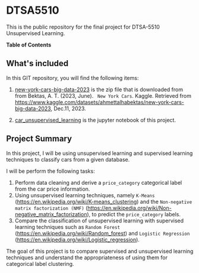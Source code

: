 # DTSA5510
This is the public repository for the final project for DTSA-5510 Unsupervised Learning.

**Table of Contents**

## What's included
In this GIT repository, you will find the following items:
1. [new-york-cars-big-data-2023](new-york-cars-big-data-2023.zip) is the zip file that is downloaded from from Bektas, A. T. (2023, June). ` New York Cars`. Kaggle. 
Retrieved from https://www.kaggle.com/datasets/ahmettalhabektas/new-york-cars-big-data-2023, Dec.11, 2023.

2. [car_unsupervised_learning](car_unsupervised_learning.ipynb) is the jupyter notebook of this project.

## Project Summary
In this project, I will be using unsupervised learning and supervised learning techniques to classify cars from a given database.

I will be perform the following tasks:
 1. Perform data cleaning and derive a `price_category` categorical label from the car price information.
 2. Using unsupervised learning techniques, namely `K-Means` (https://en.wikipedia.org/wiki/K-means_clustering) and the `Non-negative matrix factorization (NMF)` (https://en.wikipedia.org/wiki/Non-negative_matrix_factorization), to predict the `price_category` labels.  
 3. Compare the classification of unsupervised learning with supervised learning techniques such as `Random Forest` (https://en.wikipedia.org/wiki/Random_forest) and `Logistic Regression` (https://en.wikipedia.org/wiki/Logistic_regression).

The goal of this project is to compare supervised and unsupervised learning techniques and understand the appropriateness of using them for categorical label clustering.
